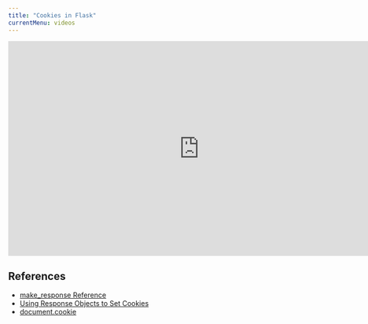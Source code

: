 ```yaml
---
title: "Cookies in Flask"
currentMenu: videos
---
```


<div class="youtube-wrapper"><iframe width="776" height="437" src="https://www.youtube-nocookie.com/embed/Tn5Nb8d48z8?rel=0" frameborder="0" allowfullscreen></iframe></div>

## References

- [make_response Reference](http://flask.pocoo.org/docs/0.12/api/#flask.make_response)
- [Using Response Objects to Set Cookies](http://flask.pocoo.org/docs/0.12/api/#response-objects)
- [document.cookie](https://developer.mozilla.org/en-US/docs/Web/API/Document/cookie)
